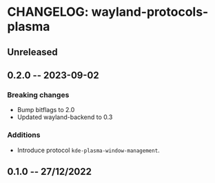 # CHANGELOG: wayland-protocols-plasma

## Unreleased

## 0.2.0 -- 2023-09-02

### Breaking changes

- Bump bitflags to 2.0
- Updated wayland-backend to 0.3

### Additions

- Introduce protocol `kde-plasma-window-management`.

## 0.1.0 -- 27/12/2022
